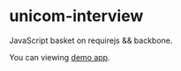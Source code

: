 unicom-interview
================

JavaScript basket on requirejs && backbone.

You can viewing [demo app](http://unicom.siteforever.ru).
